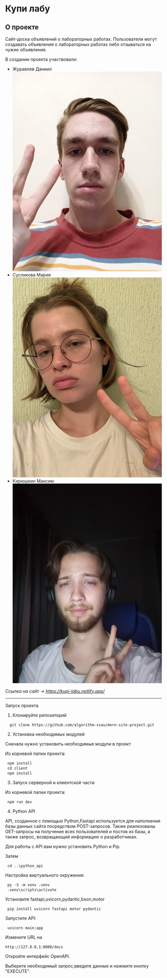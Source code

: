 # Купи лабу
## О проекте
Сайт-доска объявлений о лабораторных работах. Пользователи могут создавать объявления о лабораторных работах либо отзываться на чужие объявления.

В создании проекта участвовали:
 - Журавлев Даниил
 ![Doni](/faces/doni.jpg)
 - Сусликова Мария
 ![Mary](/faces/mary.jpg)
 - Кирюшкин Максим
 ![Maxon](/faces/maxon.jpg)

*Ссылка на сайт -> https://kupi-labu.netlify.app/*
___
Запуск проекта

1. Клонируйте репозиторий
```
  git clone https://github.com/algorithm-ssau/mern-site-project.git
```
2. Установка необходимых модулей

 Сначала нужно установить необходимые модули в проект

 Из корневой папки проекта:
```
 npm install
 cd client 
 npm install
```

3. Запуск серверной и клиентской части

 Из корневой папки проекта:
```
 npm run dev
```

 4. Python API
 
 API, созданное с помощью Python,Fastapi используется для наполнения базы данных сайта посредством POST-запросов. Также реализованы GET-запросы на получение всех пользователей и постов из базы, а также запрос, возвращающий информацию о разработчиках.

 Для работы с API вам нужно установить Python и Pip.

 Затем
```
 cd ..\python_api
```
 Настройка виртуального окружения:
```
 py -3 -m venv .venv
 .venv\scripts\activate
```
 Установите fastapi,uvicorn,pydantic,bson,motor
```
 pip install uvicorn fastapi motor pydantic 
```
 Запустите API:
```
 uvicorn main:app
```
 Измените URL на 
 ```
 http://127.0.0.1:8000/docs
 ```
 Откройте интерфейс OpenAPI.
 
 Выберите необходимый запрос,введите данные и нажмите кнопку "EXECUTE".
